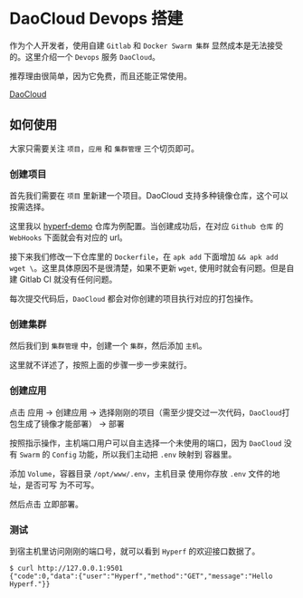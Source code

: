 # DaoCloud Devops 搭建

作为个人开发者，使用自建 `Gitlab` 和 `Docker Swarm 集群` 显然成本是无法接受的。这里介绍一个 `Devops` 服务 `DaoCloud`。

推荐理由很简单，因为它免费，而且还能正常使用。

[DaoCloud](https://dashboard.daocloud.io)

## 如何使用

大家只需要关注 `项目`，`应用` 和 `集群管理` 三个切页即可。

### 创建项目

首先我们需要在 `项目` 里新建一个项目。DaoCloud 支持多种镜像仓库，这个可以按需选择。

这里我以 [hyperf-demo](https://github.com/limingxinleo/hyperf-demo) 仓库为例配置。当创建成功后，在对应 `Github 仓库` 的 `WebHooks` 下面就会有对应的 url。

接下来我们修改一下仓库里的 `Dockerfile`，在 `apk add` 下面增加 `&& apk add wget \`。这里具体原因不是很清楚，如果不更新 `wget`, 使用时就会有问题。但是自建 Gitlab CI 就没有任何问题。

每次提交代码后，`DaoCloud` 都会对你创建的项目执行对应的打包操作。

### 创建集群 

然后我们到 `集群管理` 中，创建一个 `集群`，然后添加 `主机`。

这里就不详述了，按照上面的步骤一步一步来就行。

### 创建应用

点击 应用 -> 创建应用 -> 选择刚刚的项目（需至少提交过一次代码，`DaoCloud`打包生成了镜像才能部署） -> 部署

按照指示操作，主机端口用户可以自主选择一个未使用的端口，因为 `DaoCloud` 没有 `Swarm` 的 `Config` 功能，所以我们主动把 `.env` 映射到 容器里。

添加 `Volume`，容器目录 `/opt/www/.env`，主机目录 使用你存放 `.env` 文件的地址，是否可写 为不可写。

然后点击 立即部署。

### 测试

到宿主机里访问刚刚的端口号，就可以看到 `Hyperf` 的欢迎接口数据了。

```
$ curl http://127.0.0.1:9501
{"code":0,"data":{"user":"Hyperf","method":"GET","message":"Hello Hyperf."}}
```

